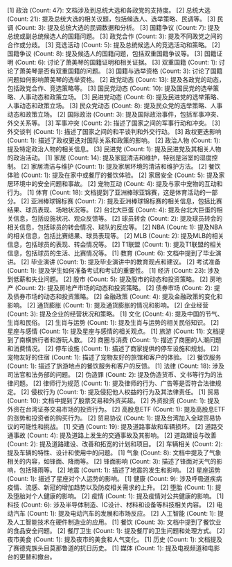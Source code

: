 [1] 政治 (Count: 47): 文档涉及到总统大选和各政党的支持度。
	[2] 总统大选 (Count: 21): 提及总统大选的相关议题，包括候选人、选举策略、民调等。
		[3] 民调 (Count: 3): 提及总统大选的民调数据和分析。
		[3] 国籍争议 (Count: 7): 提及总统或副总统候选人的国籍问题。
		[3] 政党合作 (Count: 3): 提及不同政党之间的合作或分歧。
		[3] 竞选活动 (Count: 5): 提及总统候选人的竞选活动和策略。
	[2] 国籍争议 (Count: 8): 提及候选人的国籍问题，包括双重国籍争议等。
		[3] 国籍证明 (Count: 6): 讨论了萧美琴的国籍证明和相关证据。
		[3] 双重国籍 (Count: 1): 讨论了萧美琴是否有双重国籍的问题。
		[3] 国籍与选举资格 (Count: 3): 讨论了国籍问题如何影响萧美琴的选举资格。
	[2] 政党动态 (Count: 13): 提及各政党的动态，包括政党合作、竞选策略等。
		[3] 国民党动态 (Count: 10): 提及国民党的选举策略、人事动态和政策立场。
		[3] 民进党动态 (Count: 6): 提及民进党的选举策略、人事动态和政策立场。
		[3] 民众党动态 (Count: 8): 提及民众党的选举策略、人事动态和政策立场。
	[2] 国际政治 (Count: 3): 提及国际政治事件，包括军事冲突、外交关系等。
		[3] 军事冲突 (Count: 2): 描述了国家之间的军事行动和冲突。
		[3] 外交谈判 (Count: 1): 描述了国家之间的和平谈判和外交行动。
		[3] 政权更迭影响 (Count: 1): 描述了政权更迭对国际关系和政策的影响。
	[2] 政治人物 (Count: 1): 提及特定政治人物的相关信息。
		[3] 民进党 (Count: 1): 提及民进党及其相关人物的政治活动。
[1] 家居 (Count: 14): 提及家庭清洁和维护，特别是浴室的湿度控制。
	[2] 家居清洁与维护 (Count: 1): 提及家居环境的清洁和维护方法。
	[2] 餐饮体验 (Count: 1): 提及在家中或餐厅的餐饮体验。
	[2] 家居安全 (Count: 5): 提及家居环境中的安全问题和事故。
	[2] 宠物互动 (Count: 4): 提及与家中宠物的互动和行为。
[1] 体育 (Count: 18): 文档提到了亚洲棒球亚锦赛，这是体育活动的一部分。
	[2] 亚洲棒球锦标赛 (Count: 7): 提及亚洲棒球锦标赛的相关信息，包括比赛结果、球员表现、场地状况等。
	[2] 台北大巨蛋 (Count: 4): 提及台北大巨蛋的相关信息，包括设施状况、观众反馈等。
	[2] 球员转会 (Count: 2): 提及球员转会的相关信息，包括球员的转会情况、球队的反应等。
	[2] NBA (Count: 1): 提及NBA的相关信息，包括比赛结果、球员表现等。
	[2] MLB (Count: 2): 提及MLB的相关信息，包括球员的表现、转会情况等。
	[2] T1联盟 (Count: 1): 提及T1联盟的相关信息，包括球员的生活、比赛情况等。
[1] 教育 (Count: 6): 文档中提到了毕业演讲。
	[2] 毕业演讲 (Count: 1): 提及毕业演讲中的教育观点和建议。
	[2] 考试准备 (Count: 1): 提及学生如何准备考试和考试的重要性。
[1] 经济 (Count: 23): 涉及到低薪和失业问题。
	[2] 股市 (Count: 5): 提及股市的动态和投资策略。
	[2] 房地产 (Count: 2): 提及房地产市场的动态和投资策略。
	[2] 债券市场 (Count: 2): 提及债券市场的动态和投资策略。
	[2] 金融政策 (Count: 4): 提及金融政策的变化和影响。
	[2] 通货膨胀 (Count: 1): 提及通货膨胀的情况和影响。
	[2] 企业经营 (Count: 3): 提及企业的经营状况和策略。
[1] 文化 (Count: 4): 提及中国的节气、生肖和民俗。
	[2] 生肖与运势 (Count: 1): 提及生肖与运势的相关民俗知识。
	[2] 星座与感情 (Count: 1): 提及星座与感情的相关观点。
[1] 旅游 (Count: 11): 文档提到了南横旅行者和游玩人数。
	[2] 商圈与消费 (Count: 1): 描述了商圈的人潮问题和消费情况。
	[2] 停车设施 (Count: 1): 描述了商家提供的停车设施和规划。
	[2] 宠物友好的住宿 (Count: 1): 描述了宠物友好的旅馆和客户的体验。
	[2] 餐饮服务 (Count: 1): 描述了旅游地点的餐饮服务和客户的反馈。
[1] 法律 (Count: 18): 涉及司法官和法务部的问题。
	[2] 伪造罪 (Count: 2): 提及伪造货币、文书等行为的法律问题。
	[2] 律师行为规范 (Count: 1): 提及律师的行为、广告等是否符合法律规定。
	[2] 侵权行为 (Count: 1): 提及侵犯他人权益的行为及其法律责任。
[1] 贸易 (Count: 10): 文档中提到了股票交易和外资买超。
	[2] 外资投资 (Count: 1): 提及外资在台湾证券交易市场的投资行为。
	[2] 高股息ETF (Count: 1): 提及高股息ETF的涨势和投资者的购买行为。
	[2] 贸易协议 (Count: 1): 提及台湾加入全球贸易协议的可能性和挑战。
[1] 交通 (Count: 19): 提及道路事故和车辆损坏。
	[2] 道路交通事故 (Count: 4): 提及道路上发生的交通事故及其影响。
	[2] 道路建设与改善 (Count: 2): 提及道路建设、改善和拓宽的计划和项目。
	[2] 车辆相关 (Count: 2): 提及车辆的特性、设计和使用中的问题。
[1] 气象 (Count: 8): 文档中提及了气象相关的内容，如锋面、降雨等。
	[2] 锋面影响 (Count: 3): 描述了锋面对天气的影响，包括降雨等。
	[2] 地震 (Count: 1): 描述了地震的发生和影响。
	[2] 星座运势 (Count: 1): 描述了星座对个人运势的影响。
[1] 健康 (Count: 9): 涉及呼吸道疾病疫情、流感、新冠的增加趋势以及防疫相关需求的上升。
	[2] 堕胎 (Count: 1): 提及堕胎对个人健康的影响。
	[2] 疫情 (Count: 1): 提及疫情对公共健康的影响。
[1] 科技 (Count: 6): 涉及半导体制造、IC设计、材料和设备等科技相关内容。
	[2] 电动汽车 (Count: 1): 提及电动汽车的发展和市场反应。
	[2] 人工智能 (Count: 1): 提及人工智能技术在硬件制造业的应用。
[1] 餐饮 (Count: 3): 文档中提到了餐饮业的食品安全问题。
	[2] 餐厅卫生 (Count: 1): 提及餐厅的卫生问题和处理方式。
	[2] 夜市美食 (Count: 1): 提及夜市的美食和人气变化。
[1] 历史 (Count: 1): 文档提及了赛德克族头目莫那鲁道的抗日历史。
[1] 媒体 (Count: 1): 提及电视频道和电影台的更替和撤台。

